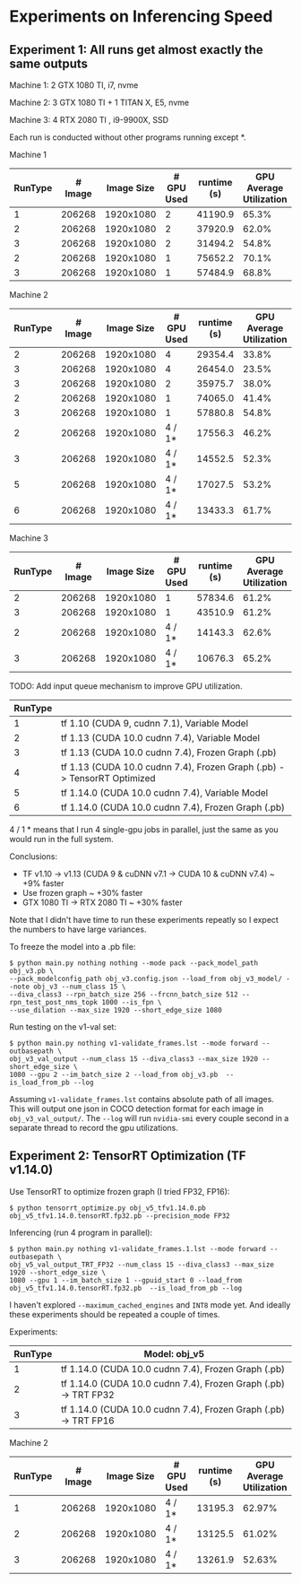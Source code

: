 # Experiments on Inferencing Speed



## Experiment 1: All runs get almost exactly the same outputs

Machine 1: 2 GTX 1080 TI, i7, nvme

Machine 2: 3 GTX 1080 TI + 1 TITAN X, E5, nvme

Machine 3: 4 RTX 2080 TI , i9-9900X, SSD

Each run is conducted without other programs running except \*.

Machine 1

| RunType | # Image | Image Size | # GPU Used | runtime (s) | GPU Average Utilization | Per GPU FPS |
|---------|---------|------------|------------|-------------|-------------------------|-------------|
| 1       | 206268  | 1920x1080  | 2          | 41190.9     | 65.3%                   | 2.50        |
| 2       | 206268  | 1920x1080  | 2          | 37920.9     | 62.0%                   | 2.72        |
| 3       | 206268  | 1920x1080  | 2          | 31494.2     | 54.8%                   | 3.27        |
| 2       | 206268  | 1920x1080  | 1          | 75652.2     | 70.1%                   | 2.73        |
| 3       | 206268  | 1920x1080  | 1          | 57484.9     | 68.8%                   | 3.59        |

Machine 2

| RunType | # Image | Image Size | # GPU Used | runtime (s) | GPU Average Utilization | Per GPU FPS |
|---------|---------|------------|------------|-------------|-------------------------|-------------|
| 2       | 206268  | 1920x1080  | 4          | 29354.4     | 33.8%                   | 1.76        |
| 3       | 206268  | 1920x1080  | 4          | 26454.0     | 23.5%                   | 1.95        |
| 3       | 206268  | 1920x1080  | 2          | 35975.7     | 38.0%                   | 2.87        |
| 2       | 206268  | 1920x1080  | 1          | 74065.0     | 41.4%                   | 2.78        |
| 3       | 206268  | 1920x1080  | 1          | 57880.8     | 54.8%                   | 3.56        |
| 2       | 206268  | 1920x1080  | 4 / 1*     | 17556.3     | 46.2%                   | 2.94        |
| 3       | 206268  | 1920x1080  | 4 / 1*     | 14552.5     | 52.3%                   | 3.54        |
| 5       | 206268  | 1920x1080  | 4 / 1*     | 17027.5     | 53.2%                   | 3.03        |
| 6       | 206268  | 1920x1080  | 4 / 1*     | 13433.3     | 61.7%                   | 3.84        |


Machine 3

| RunType | # Image | Image Size | # GPU Used | runtime (s) | GPU Average Utilization | Per GPU FPS |
|---------|---------|------------|------------|-------------|-------------------------|-------------|
| 2       | 206268  | 1920x1080  | 1          | 57834.6     | 61.2%                   | 3.57        |
| 3       | 206268  | 1920x1080  | 1          | 43510.9     | 61.2%                   | 4.74        |
| 2       | 206268  | 1920x1080  | 4 / 1*     | 14143.3     | 62.6%                   | 3.65        |
| 3       | 206268  | 1920x1080  | 4 / 1*     | 10676.3     | 65.2%                   | 4.83        |

TODO: Add input queue mechanism to improve GPU utilization.

| RunType |                                                                         |
|---------|-------------------------------------------------------------------------|
| 1       | tf 1.10 (CUDA 9, cudnn 7.1), Variable Model                             |
| 2       | tf 1.13 (CUDA 10.0 cudnn 7.4), Variable Model                           |
| 3       | tf 1.13 (CUDA 10.0 cudnn 7.4), Frozen Graph (.pb)                       |
| 4       | tf 1.13 (CUDA 10.0 cudnn 7.4), Frozen Graph (.pb) -> TensorRT Optimized |
| 5       | tf 1.14.0 (CUDA 10.0 cudnn 7.4), Variable Model                         |
| 6       | tf 1.14.0 (CUDA 10.0 cudnn 7.4), Frozen Graph (.pb)                     |


4 / 1 * means that I run 4 single-gpu jobs in parallel, just the same as you would run in the full system.


Conclusions:
- TF v1.10 -> v1.13 (CUDA 9 & cuDNN v7.1 -> CUDA 10 & cuDNN v7.4) ~ +9% faster
- Use frozen graph  ~ +30% faster
- GTX 1080 TI -> RTX 2080 TI ~ +30% faster

Note that I didn't have time to run these experiments repeatly so I expect the numbers to have large variances.

To freeze the model into a .pb file:
```
$ python main.py nothing nothing --mode pack --pack_model_path obj_v3.pb \
--pack_modelconfig_path obj_v3.config.json --load_from obj_v3_model/ --note obj_v3 --num_class 15 \
--diva_class3 --rpn_batch_size 256 --frcnn_batch_size 512 --rpn_test_post_nms_topk 1000 --is_fpn \
--use_dilation --max_size 1920 --short_edge_size 1080
```

Run testing on the v1-val set:
```
$ python main.py nothing v1-validate_frames.lst --mode forward --outbasepath \
obj_v3_val_output --num_class 15 --diva_class3 --max_size 1920 --short_edge_size \
1080 --gpu 2 --im_batch_size 2 --load_from obj_v3.pb  --is_load_from_pb --log
```
Assuming `v1-validate_frames.lst` contains absolute path of all images. This will output one json in COCO detection format for each image in `obj_v3_val_output/`. The `--log` will run `nvidia-smi` every couple second in a separate thread to record the gpu utilizations.

## Experiment 2: TensorRT Optimization (TF v1.14.0)

Use TensorRT to optimize frozen graph (I tried FP32, FP16):
```
$ python tensorrt_optimize.py obj_v5_tfv1.14.0.pb obj_v5_tfv1.14.0.tensorRT.fp32.pb --precision_mode FP32
```

Inferencing (run 4 program in parallel):
```
$ python main.py nothing v1-validate_frames.1.lst --mode forward --outbasepath \
obj_v5_val_output_TRT_FP32 --num_class 15 --diva_class3 --max_size 1920 --short_edge_size \
1080 --gpu 1 --im_batch_size 1 --gpuid_start 0 --load_from obj_v5_tfv1.14.0.tensorRT.fp32.pb  --is_load_from_pb --log
```

I haven't explored `--maximum_cached_engines` and `INT8` mode yet. And ideally these experiments should be repeated a couple of times.

Experiments:

| RunType | Model: obj_v5                                                           |
|---------|-------------------------------------------------------------------------|
| 1       | tf 1.14.0 (CUDA 10.0 cudnn 7.4), Frozen Graph (.pb)                     |
| 2       | tf 1.14.0 (CUDA 10.0 cudnn 7.4), Frozen Graph (.pb) -> TRT FP32         |
| 3       | tf 1.14.0 (CUDA 10.0 cudnn 7.4), Frozen Graph (.pb) -> TRT FP16         |

Machine 2

| RunType | # Image | Image Size | # GPU Used | runtime (s) | GPU Average Utilization | Per GPU FPS |
|---------|---------|------------|------------|-------------|-------------------------|-------------|
| 1       | 206268  | 1920x1080  | 4 / 1*     | 13195.3     | 62.97%                  | 3.91        |
| 2       | 206268  | 1920x1080  | 4 / 1*     | 13125.5     | 61.02%                  | 3.93        |
| 3       | 206268  | 1920x1080  | 4 / 1*     | 13261.9     | 52.63%                  | 3.89        |


